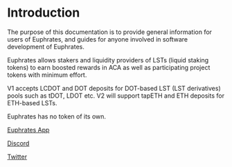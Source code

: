 # Introduction

The purpose of this documentation is to provide general information for users of Euphrates, and guides for anyone involved in software development of Euphrates.

Euphrates allows stakers and liquidity providers of LSTs (liquid staking tokens) to earn boosted rewards in ACA as well as participating project tokens with minimum effort.

V1 accepts LCDOT and DOT deposits for DOT-based LST (LST derivatives) pools such as tDOT, LDOT etc. V2 will support tapETH and ETH deposits for ETH-based LSTs.

Euphrates has no token of its own.

[Euphrates App](https://farm.acala.network)

[Discord](https://www.acala.gg/)

[Twitter](https://twitter.com/AcalaNetwork)
